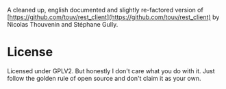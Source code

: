 A cleaned up, english documented and slightly re-factored version of
[https://github.com/touv/rest_client](https://github.com/touv/rest_client) by Nicolas Thouvenin and Stéphane Gully.
  
# License  

Licensed under GPLV2. But honestly I don't care what you do with it. Just follow the golden rule of open source and don't
claim it as your own.
